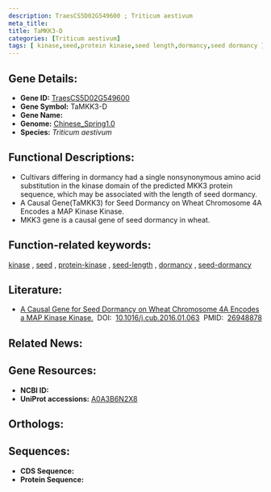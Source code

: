 ```yaml
---
description: TraesCS5D02G549600 ; Triticum aestivum
meta_title:
title: TaMKK3-D
categories: [Triticum aestivum]
tags: [ kinase,seed,protein kinase,seed length,dormancy,seed dormancy ]
---
```


## Gene Details:
- **Gene ID:**	[TraesCS5D02G549600](https://ensembl.gramene.org/Triticum_aestivum/Gene/Summary?g=TraesCS5D02G549600)
- **Gene Symbol:** TaMKK3-D
- **Gene Name:** 
- **Genome:** [Chinese_Spring1.0](https://ensembl.gramene.org/Triticum_aestivum/Info/Index)
- **Species:** *Triticum aestivum*

## Functional Descriptions:
   - Cultivars differing in dormancy had a single nonsynonymous amino acid substitution in the kinase domain of the predicted MKK3 protein sequence, which may be associated with the length of seed dormancy.
   - A Causal Gene(TaMKK3) for Seed Dormancy on Wheat Chromosome 4A Encodes a MAP Kinase Kinase.
   - MKK3 gene is a causal gene of seed dormancy in wheat.

## Function-related keywords:
[kinase](/tags/kinase/)&nbsp;,&nbsp;[seed](/tags/seed/)&nbsp;,&nbsp;[protein-kinase](/tags/protein-kinase/)&nbsp;,&nbsp;[seed-length](/tags/seed-length/)&nbsp;,&nbsp;[dormancy](/tags/dormancy/)&nbsp;,&nbsp;[seed-dormancy](/tags/seed-dormancy/)

## Literature:
   - [A Causal Gene for Seed Dormancy on Wheat Chromosome 4A Encodes a MAP Kinase Kinase.]( https://www.sciencedirect.com/science/article/pii/S0960982216300100?via%3Dihub)&nbsp;&nbsp;DOI:&nbsp;&nbsp;[10.1016/j.cub.2016.01.063](https://www.sciencedirect.com/science/article/pii/S0960982216300100?via%3Dihub)&nbsp;&nbsp;PMID:&nbsp;&nbsp;[26948878](https://pubmed.ncbi.nlm.nih.gov/26948878/)

## Related News:

## Gene Resources:
- **NCBI ID:**  [](https://www.ncbi.nlm.nih.gov/gene/?term=)
- **UniProt accessions:** [A0A3B6N2X8](https://www.uniprot.org/uniprotkb/A0A3B6N2X8/entry)

## Orthologs:

## Sequences:
- **CDS Sequence:**
- **Protein Sequence:**
